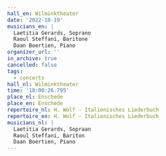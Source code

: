 ```yaml
---
hall_en: Wilminktheater
date: '2022-10-19'
musicians_en: |
  Laetitia Gerards, Soprano
  Raoul Steffani, Baritone
  Daan Boertien, Piano
organizer_url: ''
in_archive: true
cancelled: false
tags:
  - concerts
hall_nl: Wilminktheater
time: '18:00:26.795'
place_nl: Enschede
place_en: Enschede
repertoire_nl: H. Wolf - Italienisches Liederbuch
repertoire_en: H. Wolf - Italienisches Liederbuch
musicians_nl: |
  Laetitia Gerards, Sopraan
  Raoul Steffani, Bariton
  Daan Boertien, Piano
---
```


